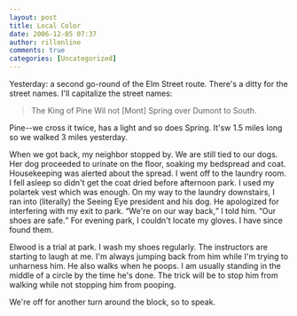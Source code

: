 ```yaml
---
layout: post
title: Local Color
date: 2006-12-05 07:37
author: rillonline
comments: true
categories: [Uncategorized]
---
```

<p>Yesterday: a second go-round of the Elm Street route. There's a ditty for the street names. I'll capitalize the street names:
<blockquote>
The King of Pine Wil not [Mont] Spring over Dumont to South.
</blockquote>
<p>Pine--we cross it twice, has a light and so does Spring. It'sw 1.5 miles long so we walked 3 miles yesterday.
<p>When we got back, my neighbor stopped by. We are still tied to our dogs. Her dog proceeded to urinate on the floor, soaking my bedspread and coat. Housekeeping was alerted about the spread. I went off to the laundry room.
I fell asleep so didn't get the coat dried before afternoon park. I used my polartek vest which was enough. On my way to the laundry downstairs, I ran into (literally) the Seeing Eye president and his dog. He apologized for interfering with my exit to park. <q>We're on our way back,</q> I told him. <q>Our shoes are safe.</q> For evening park, I couldn't locate my gloves. I have since found them.
<p>Elwood is a trial at park. I wash my shoes regularly. The instructors are starting to laugh at me. I'm always jumping back from him while I'm trying to unharness him. He also walks when he poops. I am usually standing in the middle of a circle by the time he's done. The trick will be to stop him from walking while not stopping him from pooping.
<p>We're off for another turn around the block, so to speak.
